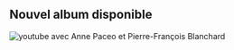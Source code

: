 ## <div class="text-justify"> Nouvel album disponible</div>

![youtube](https://www.youtube.com/watch?v=sIorOkrRm9Q) avec Anne Paceo
et Pierre-François Blanchard



